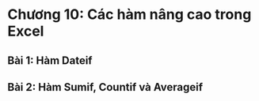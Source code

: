 # Chương 10: Các hàm nâng cao trong Excel

## Bài 1: Hàm Dateif

## Bài 2: Hàm Sumif, Countif và Averageif
